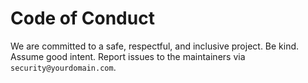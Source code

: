 # Code of Conduct

We are committed to a safe, respectful, and inclusive project. Be kind. Assume good intent.
Report issues to the maintainers via `security@yourdomain.com`.
